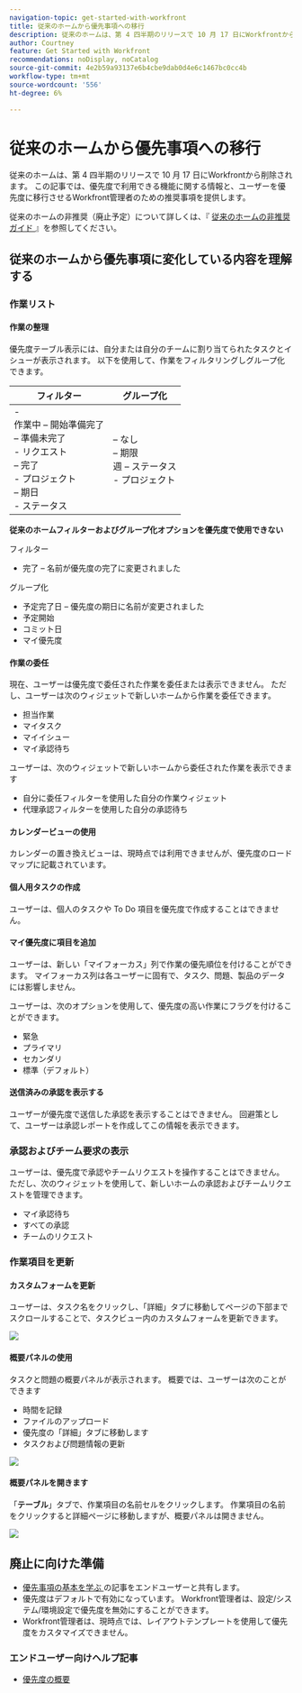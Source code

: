 ```yaml
---
navigation-topic: get-started-with-workfront
title: 従来のホームから優先事項への移行
description: 従来のホームは、第 4 四半期のリリースで 10 月 17 日にWorkfrontから削除されます。 この記事では、優先度で利用できる機能に関する情報と、ユーザーを優先度に移行させるWorkfront管理者のための推奨事項を提供します。
author: Courtney
feature: Get Started with Workfront
recommendations: noDisplay, noCatalog
source-git-commit: 4e2b59a93137e6b4cbe9dab0d4e6c1467bc0cc4b
workflow-type: tm+mt
source-wordcount: '556'
ht-degree: 6%

---
```



# 従来のホームから優先事項への移行

従来のホームは、第 4 四半期のリリースで 10 月 17 日にWorkfrontから削除されます。 この記事では、優先度で利用できる機能に関する情報と、ユーザーを優先度に移行させるWorkfront管理者のための推奨事項を提供します。

従来のホームの非推奨（廃止予定）について詳しくは、『 [ 従来のホームの非推奨ガイド ](/help/quicksilver/product-announcements/announcements/legacy-home-deprecation.md) 』を参照してください。

## 従来のホームから優先事項に変化している内容を理解する

### 作業リスト

#### 作業の整理

優先度テーブル表示には、自分または自分のチームに割り当てられたタスクとイシューが表示されます。 以下を使用して、作業をフィルタリングしグループ化できます。

| **フィルター** | **グループ化** |
|------------|-----------|
| - <br> 作業中 – 開始準備完了 <br> – 準備未完了 <br> - リクエスト <br> – 完了 <br> - プロジェクト <br> – 期日 <br> - ステータス |  – なし <br> – 期限 <br> 週 – ステータス <br> - プロジェクト |


**従来のホームフィルターおよびグループ化オプションを優先度で使用できない**

フィルター

* 完了 – 名前が優先度の完了に変更されました

グループ化

* 予定完了日 – 優先度の期日に名前が変更されました
* 予定開始
* コミット日
* マイ優先度

#### 作業の委任

現在、ユーザーは優先度で委任された作業を委任または表示できません。 ただし、ユーザーは次のウィジェットで新しいホームから作業を委任できます。

* 担当作業
* マイタスク
* マイイシュー
* マイ承認待ち

ユーザーは、次のウィジェットで新しいホームから委任された作業を表示できます

* 自分に委任フィルターを使用した自分の作業ウィジェット
* 代理承認フィルターを使用した自分の承認待ち

#### カレンダービューの使用

カレンダーの置き換えビューは、現時点では利用できませんが、優先度のロードマップに記載されています。

#### 個人用タスクの作成

ユーザーは、個人のタスクや To Do 項目を優先度で作成することはできません。

#### マイ優先度に項目を追加

ユーザーは、新しい「マイフォーカス」列で作業の優先順位を付けることができます。 マイフォーカス列は各ユーザーに固有で、タスク、問題、製品のデータには影響しません。

ユーザーは、次のオプションを使用して、優先度の高い作業にフラグを付けることができます。

* 緊急
* プライマリ
* セカンダリ
* 標準（デフォルト）

#### 送信済みの承認を表示する

ユーザーが優先度で送信した承認を表示することはできません。 回避策として、ユーザーは承認レポートを作成してこの情報を表示できます。

### 承認およびチーム要求の表示

ユーザーは、優先度で承認やチームリクエストを操作することはできません。 ただし、次のウィジェットを使用して、新しいホームの承認およびチームリクエストを管理できます。

* マイ承認待ち
* すべての承認
* チームのリクエスト

### 作業項目を更新

#### カスタムフォームを更新

ユーザーは、タスク名をクリックし、「詳細」タブに移動してページの下部までスクロールすることで、タスクビュー内のカスタムフォームを更新できます。

![](assets/custom-form-priorities.png)

#### 概要パネルの使用

タスクと問題の概要パネルが表示されます。 概要では、ユーザーは次のことができます

* 時間を記録
* ファイルのアップロード
* 優先度の「詳細」タブに移動します
* タスクおよび問題情報の更新

![](assets/assignments-summary.png)

<!--Can admins customize this? It looks different from the task/issue summary in other areas. -->

#### 概要パネルを開きます

「**テーブル**」タブで、作業項目の名前セルをクリックします。 作業項目の名前をクリックすると詳細ページに移動しますが、概要パネルは開きません。

![](assets/open-summary-priorities.png)


## 廃止に向けた準備

* [ 優先事項の基本を学ぶ ](/help/quicksilver/workfront-basics/priorities/get-started-with-priorities.md) の記事をエンドユーザーと共有します。
* 優先度はデフォルトで有効になっています。 Workfront管理者は、設定/システム/環境設定で優先度を無効にすることができます。
* Workfront管理者は、現時点では、レイアウトテンプレートを使用して優先度をカスタマイズできません。

### エンドユーザー向けヘルプ記事

* [優先度の概要](/help/quicksilver/workfront-basics/priorities/get-started-with-priorities.md)